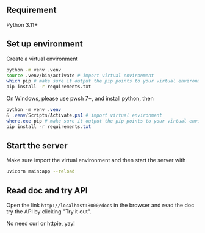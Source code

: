 ## Requirement

Python 3.11+

## Set up environment

Create a virtual environment

```sh
python -m venv .venv
source .venv/bin/activate # import virtual environment
which pip # make sure it output the pip points to your virtual environment
pip install -r requirements.txt
```

On Windows, please use pwsh 7+, and install python, then

```ps1
python -m venv .venv
& .venv/Scripts/Activate.ps1 # import virtual environment
where.exe pip # make sure it output the pip points to your virtual environment
pip install -r requirements.txt
```

## Start the server

Make sure import the virtual environment and then start the server with

```sh
uvicorn main:app --reload
```

## Read doc and try API

Open the link `http://localhost:8000/docs` in the browser and read the doc try the API by clicking "Try it out". 

No need curl or httpie, yay!

